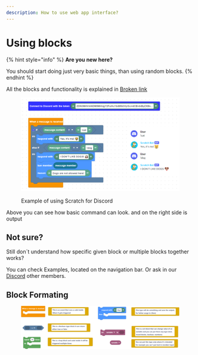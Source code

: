 ```yaml
---
description: How to use web app interface?
---
```


# Using blocks

{% hint style="info" %}
**Are you new here?**&#x20;

You should start doing just very basic things, than using random blocks.
{% endhint %}

All the blocks and functionality is explained in [Broken link](broken-reference "mention")&#x20;

<figure><img src="../.gitbook/assets/image (1) (1).png" alt=""><figcaption><p>Example of using Scratch for Discord</p></figcaption></figure>

Above you can see how basic command can look. and on the right side is output

## Not sure?

Still don´t understand how specific given block or multiple blocks together works?

You can check Examples, located on the navigation bar.  Or ask in our [Discord](https://discord.gg/TsQPMrNyBv) other members.

## Block Formating



<figure><img src="../.gitbook/assets/screenshot (41).png" alt=""><figcaption></figcaption></figure>
